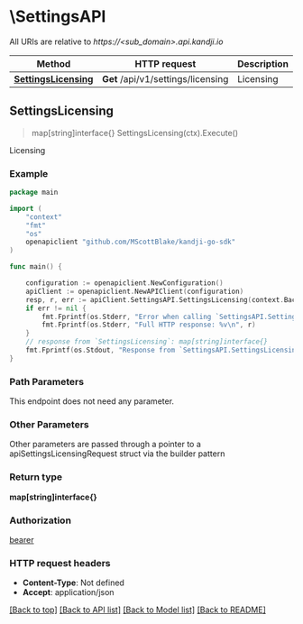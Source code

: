 # \SettingsAPI

All URIs are relative to *https://&lt;sub_domain&gt;.api.kandji.io*

Method | HTTP request | Description
------------- | ------------- | -------------
[**SettingsLicensing**](SettingsAPI.md#SettingsLicensing) | **Get** /api/v1/settings/licensing | Licensing



## SettingsLicensing

> map[string]interface{} SettingsLicensing(ctx).Execute()

Licensing



### Example

```go
package main

import (
	"context"
	"fmt"
	"os"
	openapiclient "github.com/MScottBlake/kandji-go-sdk"
)

func main() {

	configuration := openapiclient.NewConfiguration()
	apiClient := openapiclient.NewAPIClient(configuration)
	resp, r, err := apiClient.SettingsAPI.SettingsLicensing(context.Background()).Execute()
	if err != nil {
		fmt.Fprintf(os.Stderr, "Error when calling `SettingsAPI.SettingsLicensing``: %v\n", err)
		fmt.Fprintf(os.Stderr, "Full HTTP response: %v\n", r)
	}
	// response from `SettingsLicensing`: map[string]interface{}
	fmt.Fprintf(os.Stdout, "Response from `SettingsAPI.SettingsLicensing`: %v\n", resp)
}
```

### Path Parameters

This endpoint does not need any parameter.

### Other Parameters

Other parameters are passed through a pointer to a apiSettingsLicensingRequest struct via the builder pattern


### Return type

**map[string]interface{}**

### Authorization

[bearer](../README.md#bearer)

### HTTP request headers

- **Content-Type**: Not defined
- **Accept**: application/json

[[Back to top]](#) [[Back to API list]](../README.md#documentation-for-api-endpoints)
[[Back to Model list]](../README.md#documentation-for-models)
[[Back to README]](../README.md)

